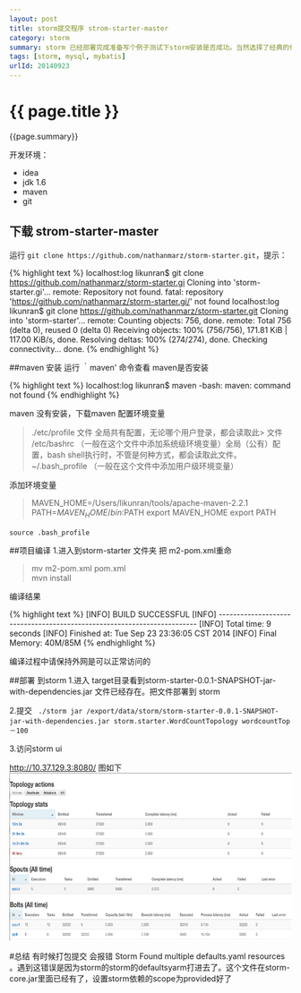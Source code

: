 ```yaml
---
layout: post
title: storm提交程序 strom-starter-master
category: storm
summary: storm 已经部署完成准备写个例子测试下storm安装是否成功。当然选择了经典的代码storm-starter-master
tags: [storm, mysql, mybatis]
urlId: 20140923
---
```


{{ page.title }}
================

{{page.summary}}

开发环境：

- idea
- jdk 1.6  
- maven
- git 

## 下载 strom-starter-master

运行 `git clone https://github.com/nathanmarz/storm-starter.git`，提示：

{% highlight text %}
localhost:log likunran$ git clone https://github.com/nathanmarz/storm-starter.gi
Cloning into 'storm-starter.gi'...
remote: Repository not found.
fatal: repository 'https://github.com/nathanmarz/storm-starter.gi/' not found
localhost:log likunran$ git clone https://github.com/nathanmarz/storm-starter.git
Cloning into 'storm-starter'...
remote: Counting objects: 756, done.
remote: Total 756 (delta 0), reused 0 (delta 0)
Receiving objects: 100% (756/756), 171.81 KiB | 117.00 KiB/s, done.
Resolving deltas: 100% (274/274), done.
Checking connectivity... done.
{% endhighlight %}

##maven 安装
运行 ｀maven' 命令查看 maven是否安装

{% highlight text %}
localhost:log likunran$ maven
-bash: maven: command not found
{% endhighlight %}

maven 没有安装，下载maven 配置环境变量

>./etc/profile 文件   全局共有配置，无论哪个用户登录，都会读取此> 文件
>/etc/bashrc    （一般在这个文件中添加系统级环境变量）全局（公有）配置，bash shell执行时，不管是何种方式，都会读取此文件。
>~/.bash_profile  （一般在这个文件中添加用户级环境变量）

添加环境变量
>MAVEN_HOME=/Users/likunran/tools/apache-maven-2.2.1
  >PATH=$MAVEN_HOME/bin:$PATH
  >export MAVEN_HOME
  >export PATH
  
 `source .bash_profile` 



##项目编译
   1.进入到storm-starter 文件夹 把 m2-pom.xml重命
   >mv m2-pom.xml pom.xml</br>
   >mvn install

   编译结果

{% highlight text %}
[INFO] BUILD SUCCESSFUL
[INFO] ------------------------------------------------------------------------
[INFO] Total time: 9 seconds
[INFO] Finished at: Tue Sep 23 23:36:05 CST 2014
[INFO] Final Memory: 40M/85M
{% endhighlight %}

编译过程中请保持外网是可以正常访问的

##部署 到storm
1.进入 target目录看到storm-starter-0.0.1-SNAPSHOT-jar-with-dependencies.jar 文件已经存在。把文件部署到 storm

2.提交 ` ./storm jar /export/data/storm/storm-starter-0.0.1-SNAPSHOT-jar-with-dependencies.jar storm.starter.WordCountTopology wordcountTop －100`

3.访问storm ui
 

http://10.37.129.3:8080/
图如下
<img src="/css/images/st2.png" alt="Alt text" height="300">

#总结
有时候打包提交 会报错 Storm Found multiple defaults.yaml resources 。遇到这错误是因为storm的storm的defaultsyarm打进去了。这个文件在storm-core.jar里面已经有了，设置storm依赖的scope为provided好了
